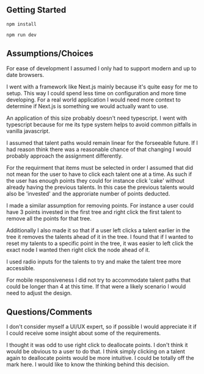 ## Getting Started

```
npm install

npm run dev
```

## Assumptions/Choices

For ease of development I assumed I only had to support modern and up to date browsers.

I went with a framework like Next.js mainly because it's quite easy for me to setup. This way I could spend less time on configuration and more time developing.
For a real world application I would need more context to determine if Next.js is something we would actually want to use.

An application of this size probably doesn't need typescript. I went with typescript because for me its type system helps to avoid common pitfalls in vanilla javascript.

I assumed that talent paths would remain linear for the forseeable future. If I had reason think there was a reasonable chance of that changing I would probably approach
the assignment differently.

For the requirment that items must be selected in order I assumed that did not mean for the user to have to click each talent one at a time.
As such if the user has enough points they could for instance click 'cake' without already having the previous talents. In this case the previous talents
would also be 'invested' and the approriate number of points deducted.

I made a similar assumption for removing points. For instance a user could have 3 points invested in the first tree and right click the first talent to remove
all the points for that tree.

Additionally I also made it so that if a user left clicks a talent earlier in the tree it removes the talents ahead of it in the tree. I found
that if I wanted to reset my talents to a specific point in the tree, it was easier to left click the exact node I wanted then right click the node ahead
of it.

I used radio inputs for the talents to try and make the talent tree more accessible.

For mobile responsiveness I did not try to accommodate talent paths that could be longer than 4 at this time. If that were a likely scenario
I would need to adjust the design.

## Questions/Comments

I don't consider myself a UI/UX expert, so if possible I would appreciate it if I could receive some insight about some of the requirements.

I thought it was odd to use right click to deallocate points. I don't think it would be obvious to a user to do that. I think simply clicking on a talent again
to deallocate points would be more intuitive. I could be totally off the mark here. I would like to know the thinking behind this decision.

